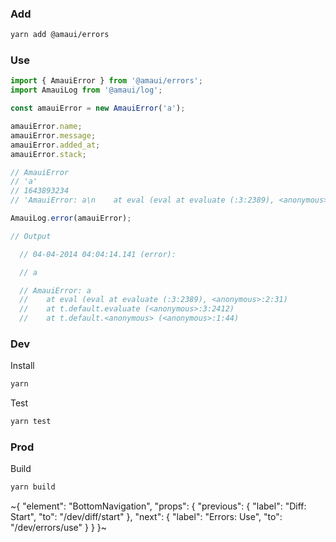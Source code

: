 
### Add

```sh
yarn add @amaui/errors
```

### Use

```ts
import { AmauiError } from '@amaui/errors';
import AmauiLog from '@amaui/log';

const amauiError = new AmauiError('a');

amauiError.name;
amauiError.message;
amauiError.added_at;
amauiError.stack;

// AmauiError
// 'a'
// 1643893234
// 'AmauiError: a\n    at eval (eval at evaluate (:3:2389), <anonymous>:2:31)\n    at t.default.evaluate (<anonymous>:3:2412)\n    at t.default.<anonymous> (<anonymous>:1:44)'

AmauiLog.error(amauiError);

// Output

  // 04-04-2014 04:04:14.141 (error):

  // a

  // AmauiError: a
  //    at eval (eval at evaluate (:3:2389), <anonymous>:2:31)
  //    at t.default.evaluate (<anonymous>:3:2412)
  //    at t.default.<anonymous> (<anonymous>:1:44)

```

### Dev

Install

```sh
yarn
```

Test

```sh
yarn test
```

### Prod

Build

```sh
yarn build
```

~{
  "element": "BottomNavigation",
  "props": {
    "previous": {
      "label": "Diff: Start",
      "to": "/dev/diff/start"
    },
    "next": {
      "label": "Errors: Use",
      "to": "/dev/errors/use"
    }
  }
}~
